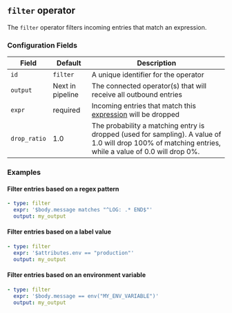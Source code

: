 ## `filter` operator

The `filter` operator filters incoming entries that match an expression.

### Configuration Fields

| Field        | Default          | Description                                                                                     |
| ---          | ---              | ---                                                                                             |
| `id`         | `filter`         | A unique identifier for the operator                                                            |
| `output`     | Next in pipeline | The connected operator(s) that will receive all outbound entries                                |
| `expr`       | required         | Incoming entries that match this [expression](/docs/types/expression.md) will be dropped        |
| `drop_ratio` | 1.0              | The probability a matching entry is dropped (used for sampling). A value of 1.0 will drop 100% of matching entries, while a value of 0.0 will drop 0%. |

### Examples

#### Filter entries based on a regex pattern

```yaml
- type: filter
  expr: '$body.message matches "^LOG: .* END$"'
  output: my_output
```

#### Filter entries based on a label value

```yaml
- type: filter
  expr: '$attributes.env == "production"'
  output: my_output
```

#### Filter entries based on an environment variable

```yaml
- type: filter
  expr: '$body.message == env("MY_ENV_VARIABLE")'
  output: my_output
```
